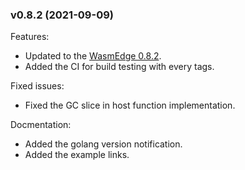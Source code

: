 ### v0.8.2 (2021-09-09)

Features:

* Updated to the [WasmEdge 0.8.2](https://github.com/WasmEdge/WasmEdge/releases/tag/0.8.2).
* Added the CI for build testing with every tags.

Fixed issues:

* Fixed the GC slice in host function implementation.

Docmentation:

* Added the golang version notification.
* Added the example links.
